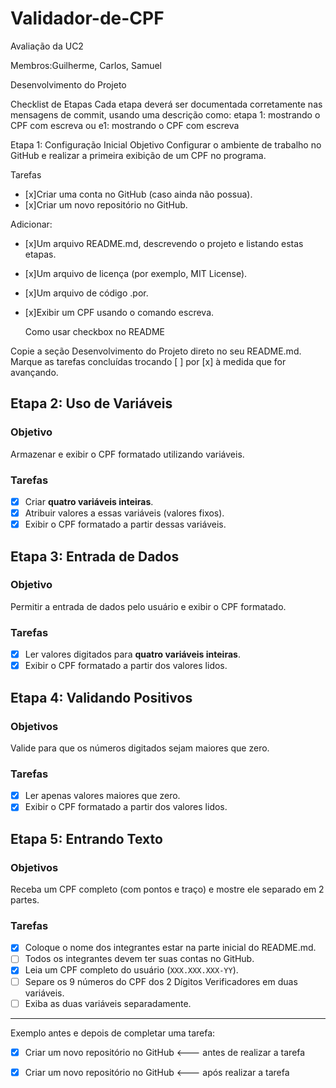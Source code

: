 # Validador-de-CPF
Avaliação da UC2

Membros:Guilherme, Carlos, Samuel

Desenvolvimento do Projeto

Checklist de Etapas
Cada etapa deverá ser documentada corretamente nas mensagens de commit, usando uma descrição como: etapa 1: mostrando o CPF com escreva ou e1: mostrando o CPF com escreva

Etapa 1: Configuração Inicial
Objetivo
Configurar o ambiente de trabalho no GitHub e realizar a primeira exibição de um CPF no programa.

Tarefas
- [x]Criar uma conta no GitHub (caso ainda não possua).
- [x]Criar um novo repositório no GitHub.

Adicionar:
- [x]Um arquivo README.md, descrevendo o projeto e listando estas etapas.
- [x]Um arquivo de licença (por exemplo, MIT License).
- [x]Um arquivo de código .por.
- [x]Exibir um CPF usando o comando escreva.

  Como usar checkbox no README
  
Copie a seção Desenvolvimento do Projeto direto no seu README.md.
Marque as tarefas concluídas trocando [ ] por [x] à medida que for avançando.

## Etapa 2: Uso de Variáveis

### Objetivo
Armazenar e exibir o CPF formatado utilizando variáveis.

### Tarefas
- [x] Criar **quatro variáveis inteiras**.
- [x] Atribuir valores a essas variáveis (valores fixos).
- [x] Exibir o CPF formatado a partir dessas variáveis.

## Etapa 3: Entrada de Dados

### Objetivo
Permitir a entrada de dados pelo usuário e exibir o CPF formatado.

### Tarefas
- [x] Ler valores digitados para **quatro variáveis inteiras**.
- [x] Exibir o CPF formatado a partir dos valores lidos.

## Etapa 4: Validando Positivos

### Objetivos
Valide para que os números digitados sejam maiores que zero.

### Tarefas
- [x] Ler apenas valores maiores que zero.
- [x] Exibir o CPF formatado a partir dos valores lidos.

## Etapa 5: Entrando Texto

### Objetivos
Receba um CPF completo (com pontos e traço) e mostre ele separado em 2 partes.

### Tarefas
- [x] Coloque o nome dos integrantes estar na parte inicial do README.md.
- [ ] Todos os integrantes devem ter suas contas no GitHub.
- [x] Leia um CPF completo do usuário (`XXX.XXX.XXX-YY`).
- [ ] Separe os 9 números do CPF dos 2 Dígitos Verificadores em duas variáveis.
- [ ] Exiba as duas variáveis separadamente.

---

Exemplo antes e depois de completar uma tarefa:

- [x] Criar um novo repositório no GitHub <--- antes de realizar a tarefa
- [x] Criar um novo repositório no GitHub <--- após realizar a tarefa

